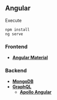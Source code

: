 ## Angular

Execute

    npm install
    ng serve

### Frontend 

- **[Angular Material](https://material.angular.io/)**

### Backend
- **[MongoDB](https://www.mongodb.com/)**
- **[GraphQL](https://graphql.org/)**
   - **[Apollo Angular](https://apollo-angular.com)**

